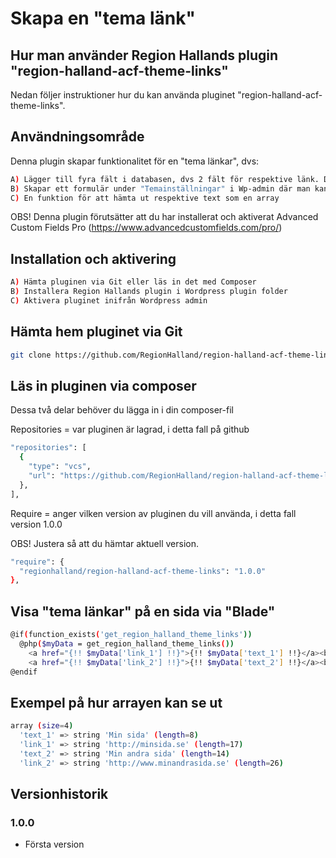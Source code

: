 # Skapa en "tema länk"

## Hur man använder Region Hallands plugin "region-halland-acf-theme-links"

Nedan följer instruktioner hur du kan använda pluginet "region-halland-acf-theme-links".


## Användningsområde

Denna plugin skapar funktionalitet för en "tema länkar", dvs:

```sh
A) Lägger till fyra fält i databasen, dvs 2 fält för respektive länk. Dels rubrik, dels länk
B) Skapar ett formulär under "Temainställningar" i Wp-admin där man kan editera texterna
C) En funktion för att hämta ut respektive text som en array
```

OBS! Denna plugin förutsätter att du har installerat och aktiverat Advanced Custom Fields Pro (https://www.advancedcustomfields.com/pro/)


## Installation och aktivering

```sh
A) Hämta pluginen via Git eller läs in det med Composer
B) Installera Region Hallands plugin i Wordpress plugin folder
C) Aktivera pluginet inifrån Wordpress admin
```


## Hämta hem pluginet via Git

```sh
git clone https://github.com/RegionHalland/region-halland-acf-theme-links.git
```


## Läs in pluginen via composer

Dessa två delar behöver du lägga in i din composer-fil

Repositories = var pluginen är lagrad, i detta fall på github

```sh
"repositories": [
  {
    "type": "vcs",
    "url": "https://github.com/RegionHalland/region-halland-acf-theme-links.git"
  },
],
```
Require = anger vilken version av pluginen du vill använda, i detta fall version 1.0.0

OBS! Justera så att du hämtar aktuell version.

```sh
"require": {
  "regionhalland/region-halland-acf-theme-links": "1.0.0"
},
```


## Visa "tema länkar" på en sida via "Blade"

```sh
@if(function_exists('get_region_halland_theme_links'))
  @php($myData = get_region_halland_theme_links())
    <a href="{!! $myData['link_1'] !!}">{!! $myData['text_1'] !!}</a><br>
    <a href="{!! $myData['link_2'] !!}">{!! $myData['text_2'] !!}</a><br>
@endif
```


## Exempel på hur arrayen kan se ut

```sh
array (size=4)
  'text_1' => string 'Min sida' (length=8)
  'link_1' => string 'http://minsida.se' (length=17)
  'text_2' => string 'Min andra sida' (length=14)
  'link_2' => string 'http://www.minandrasida.se' (length=26)
```


## Versionhistorik

### 1.0.0
- Första version
